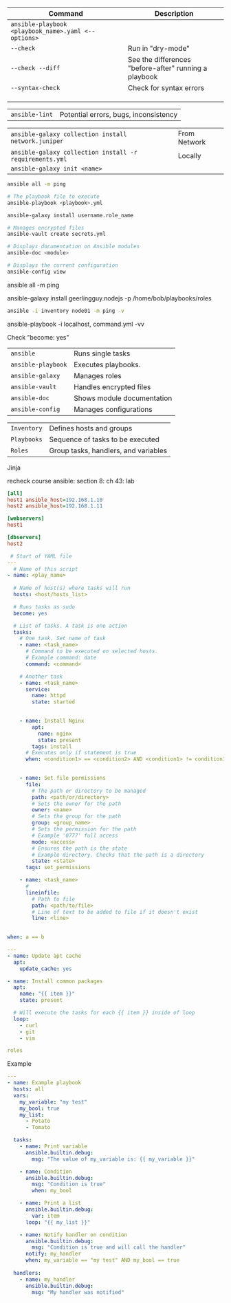 


| Command                                             | Description                                           |
| --------------------------------------------------- | ----------------------------------------------------- |
| `ansible-playbook <playbook_name>.yaml <--options>` |                                                       |
| `--check`                                           | Run in "dry-mode"                                     |
| `--check --diff`                                    | See the differences "before-after" running a playbook |
| `--syntax-check`                                    | Check for syntax errors                               |
|                                                     |                                                       |
|                                                     |                                                       |
|                                                     |                                                       |


|                |                                       |
| -------------- | ------------------------------------- |
| `ansible-lint` | Potential errors, bugs, inconsistency |


|                                                         |              |
| ------------------------------------------------------- | ------------ |
| `ansible-galaxy collection install network.juniper`     | From Network |
| `ansible-galaxy collection install -r requirements.yml` | Locally      |
| `ansible-galaxy init <name>`                            |              |

```sh
ansible all -m ping
```

```sh
# The playbook file to execute
ansible-playbook <playbook>.yml
```

```sh
ansible-galaxy install username.role_name
```

```sh
# Manages encrypted files
ansible-vault create secrets.yml
```

```sh
# Displays documentation on Ansible modules
ansible-doc <module>
```

```sh
# Displays the current configuration
ansible-config view
```

ansible all -m ping






ansible-galaxy install geerlingguy.nodejs -p /home/bob/playbooks/roles
```sh
ansible -i inventory node01 -m ping -v
```



ansible-playbook -i localhost, command.yml -vv

Check "become: yes"


|                    |                            |
| ------------------ | -------------------------- |
| `ansible`          | Runs single tasks          |
| `ansible-playbook` | Executes playbooks.        |
| `ansible-galaxy`   | Manages roles              |
| `ansible-vault`    | Handles encrypted files    |
| `ansible-doc`      | Shows module documentation |
| `ansible-config`   | Manages configurations     |


|             |                                      |
| ----------- | ------------------------------------ |
| `Inventory` | Defines hosts and groups             |
| `Playbooks` | Sequence of tasks to be executed     |
| `Roles`     | Group tasks, handlers, and variables |

Jinja

recheck course ansible: section 8: ch 43: lab

```ini
[all]
host1 ansible_host=192.168.1.10
host2 ansible_host=192.168.1.11

[webservers]
host1

[dbservers]
host2
```


```yaml
 # Start of YAML file
---
  # Name of this script
- name: <play_name>
  
  # Name of host(s) where tasks will run
  hosts: <host/hosts_list>

  # Runs tasks as sudo
  become: yes

  # List of tasks. A task is one action
  tasks:
    # One task. Set name of task
    - name: <task_name>
      # Command to be executed on selected hosts.
      # Example command: date
      command: <command>

    # Another task
    - name: <task_name>
      service:
        name: httpd
        state: started

    
    - name: Install Nginx
        apt:
          name: nginx
          state: present
        tags: install
      # Executes only if statement is true
      when: <condition1> == <condition2> AND <condition1> != condition3>

    
    - name: Set file permissions
      file:
        # The path or directory to be managed
        path: <path/or/directory>
        # Sets the owner for the path
        owner: <name>
        # Sets the group for the path
        group: <group_name>
        # Sets the permission for the path
        # Example '0777' full access
        mode: <access>
        # Ensures the path is the state
        # Example directory. Checks that the path is a directory
        state: <state>
      tags: set_permissions

    - name: <task_name>
      #
      lineinfile:
        # Path to file
        path: <path/to/file>
        # Line of text to be added to file if it doesn't exist
        line: <line>
      
```


```yaml
when: a == b
```


```yaml
---
- name: Update apt cache
  apt:
    update_cache: yes

- name: Install common packages
  apt:
    name: "{{ item }}"
    state: present

  # Will execute the tasks for each {{ item }} inside of loop
  loop:
    - curl
    - git
    - vim
```

```yaml
roles
```

Example
```yaml
---
- name: Example playbook
  hosts: all
  vars:
    my_variable: "my test"
    my_bool: true
    my_list:
      - Potato
      - Tomato

  tasks:
    - name: Print variable
      ansible.builtin.debug:
        msg: "The value of my_variable is: {{ my_variable }}"

    - name: Condition
      ansible.builtin.debug:
        msg: "Condition is true"
        when: my_bool

    - name: Print a list
      ansible.builtin.debug:
        var: item
      loop: "{{ my_list }}"

    - name: Notify handler on condition
      ansible.builtin.debug:
        msg: "Condition is true and will call the handler"
      notify: my_handler
      when: my_variable == "my test" AND my_bool == true
  
  handlers:
    - name: my_handler
      ansible.builtin.debug:
        msg: "My handler was notified"

```